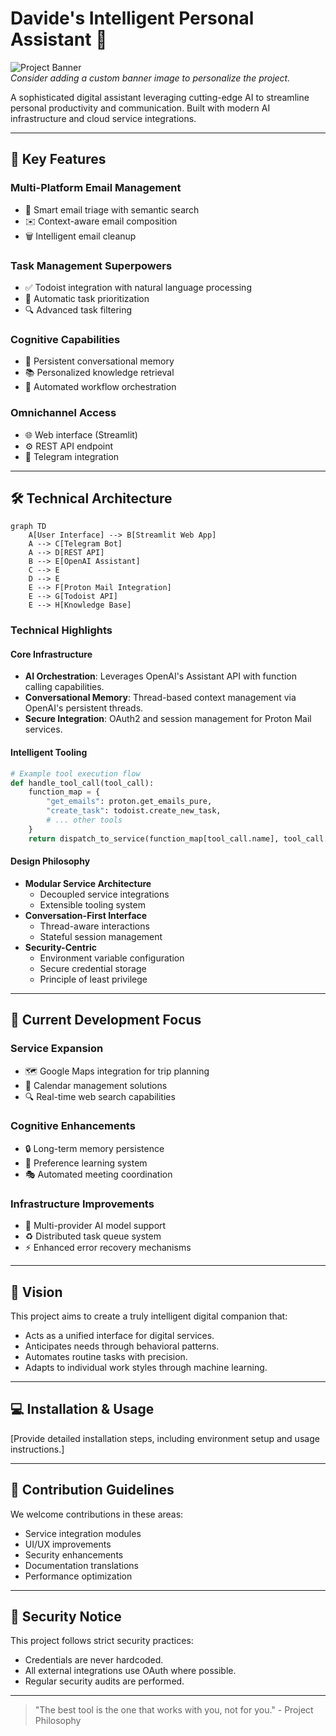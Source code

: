 # Davide's Intelligent Personal Assistant 🤖

![Project Banner](https://placehold.co/1200x400/2d2b42/FFF?text=AI-Powered%20Productivity%20Assistant)  
*Consider adding a custom banner image to personalize the project.*

A sophisticated digital assistant leveraging cutting-edge AI to streamline personal productivity and communication. Built with modern AI infrastructure and cloud service integrations.

---

## 🌟 Key Features

### Multi-Platform Email Management
- 📩 Smart email triage with semantic search
- ✉️ Context-aware email composition
- 🗑️ Intelligent email cleanup

### Task Management Superpowers
- ✅ Todoist integration with natural language processing
- 📅 Automatic task prioritization
- 🔍 Advanced task filtering

### Cognitive Capabilities
- 🧠 Persistent conversational memory
- 📚 Personalized knowledge retrieval
- 🔄 Automated workflow orchestration

### Omnichannel Access
- 🌐 Web interface (Streamlit)
- ⚙️ REST API endpoint
- 📱 Telegram integration

---

## 🛠 Technical Architecture

```mermaid
graph TD
    A[User Interface] --> B[Streamlit Web App]
    A --> C[Telegram Bot]
    A --> D[REST API]
    B --> E[OpenAI Assistant]
    C --> E
    D --> E
    E --> F[Proton Mail Integration]
    E --> G[Todoist API]
    E --> H[Knowledge Base]
```

### Technical Highlights

#### Core Infrastructure
- **AI Orchestration**: Leverages OpenAI's Assistant API with function calling capabilities.
- **Conversational Memory**: Thread-based context management via OpenAI's persistent threads.
- **Secure Integration**: OAuth2 and session management for Proton Mail services.

#### Intelligent Tooling
```python
# Example tool execution flow
def handle_tool_call(tool_call):
    function_map = {
        "get_emails": proton.get_emails_pure,
        "create_task": todoist.create_new_task,
        # ... other tools
    }
    return dispatch_to_service(function_map[tool_call.name], tool_call.arguments)
```

#### Design Philosophy
- **Modular Service Architecture**
  - Decoupled service integrations
  - Extensible tooling system
- **Conversation-First Interface**
  - Thread-aware interactions
  - Stateful session management
- **Security-Centric**
  - Environment variable configuration
  - Secure credential storage
  - Principle of least privilege

---

## 🚧 Current Development Focus

### Service Expansion
- 🗺 Google Maps integration for trip planning
- 📆 Calendar management solutions
- 🔍 Real-time web search capabilities

### Cognitive Enhancements
- 🔒 Long-term memory persistence
- 🎨 Preference learning system
- 🎭 Automated meeting coordination

### Infrastructure Improvements
- 🚀 Multi-provider AI model support
- ♻️ Distributed task queue system
- ⚡ Enhanced error recovery mechanisms

---

## 🌈 Vision

This project aims to create a truly intelligent digital companion that:

- Acts as a unified interface for digital services.
- Anticipates needs through behavioral patterns.
- Automates routine tasks with precision.
- Adapts to individual work styles through machine learning.

---

## 💻 Installation & Usage
[Provide detailed installation steps, including environment setup and usage instructions.]

---

## 🤝 Contribution Guidelines
We welcome contributions in these areas:
- Service integration modules
- UI/UX improvements
- Security enhancements
- Documentation translations
- Performance optimization

---

## 🔐 Security Notice
This project follows strict security practices:
- Credentials are never hardcoded.
- All external integrations use OAuth where possible.
- Regular security audits are performed.

---

> "The best tool is the one that works with you, not for you." - Project Philosophy
